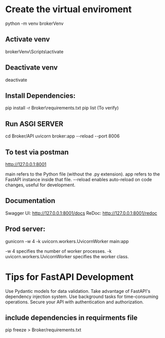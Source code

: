 # Create the virtual enviroment

python -m venv brokerVenv

## Activate venv

brokerVenv\Scripts\activate

## Deactivate venv

deactivate

## Install Dependencies:

pip install -r Broker\requirements.txt
pip list (To verify)

## Run ASGI SERVER
cd Broker/API
uvicorn broker:app --reload --port 8006


## To test via postman

http://127.0.0.1:8001

main refers to the Python file (without the .py extension).
app refers to the FastAPI instance inside that file.
--reload enables auto-reload on code changes, useful for development.

## Documentation

Swagger UI: http://127.0.0.1:8001/docs
ReDoc: http://127.0.0.1:8001/redoc

## Prod server:
gunicorn -w 4 -k uvicorn.workers.UvicornWorker main:app

-w 4 specifies the number of worker processes.
-k uvicorn.workers.UvicornWorker specifies the worker class.

# Tips for FastAPI Development
Use Pydantic models for data validation.
Take advantage of FastAPI's dependency injection system.
Use background tasks for time-consuming operations.
Secure your API with authentication and authorization.

## include dependencies in requirments file

pip freeze > Broker/requirements.txt